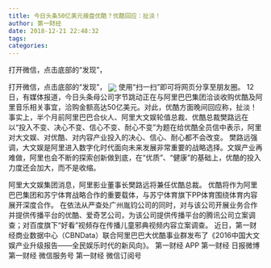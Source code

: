```yaml
---
title: 今日头条50亿美元接盘优酷？优酷回应：扯淡！
author: 第一财经
date: 2018-12-21 22:48:32
tags: 
categories: 
---
```

打开微信，点击底部的“发现”，
<!-- more -->
打开微信，点击底部的“发现”，
<img align="center" border="0" src="https://imgcdn.yicai.com/uppics/images/2018/12/b4795213ba8bb97c084e75fb9b06a889.jpg" />
使用“扫一扫”即可将网页分享至朋友圈。
12日，有媒体报道，今日头条母公司字节跳动正在与阿里巴巴集团洽谈收购优酷及阿里音乐相关事宜，洽购金额高达50亿美元。对此，优酷方面晚间回应称，扯淡！
事实上，半个月前阿里巴巴合伙人、阿里大文娱轮值总裁、优酷总裁樊路远在以“投入不变、决心不变、信心不变、耐心不变”为题在给优酷全员信中表示，阿里对大文娱、对优酷、对内容产业投入的决心、信心、耐心都不会改变。
樊路远强调，大文娱是阿里进入数字化时代面向未来发展非常重要的战略选择。文娱产业再难做，阿里也会不断的探索创新做到底，在“优质”、“健康”的基础上，优酷的投入力度还会加大，而不是收缩。
 
 
阿里大文娱集团消息，阿里影业董事长樊路远将兼任优酷总裁。
优酷将作为阿里巴巴集团和苏宁体育战略合作的重要载体，与苏宁体育旗下PP体育围绕体育内容展开深度合作。
在依法从严查处广州胤钧公司的同时，对与该公司开展业务合作并提供传播平台的优酷、爱奇艺公司，为该公司提供传播平台的腾讯公司立案调查；对百度旗下“好看”视频存在传播儿童邪典视频内容立案调查。
近日，第一财经商业数据中心（CBNData）联合阿里巴巴大优酷事业群发布了《2016中国大文娱产业升级报告——全民娱乐时代的新风向》。
第一财经
APP
第一财经
日报微博
第一财经
微信服务号
第一财经
微信订阅号
